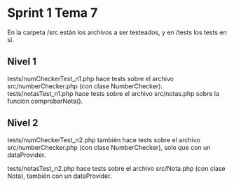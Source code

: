 <h1>Sprint 1 Tema 7</h1>

En la carpeta /src están los archivos a ser testeados, y en /tests los tests en sí.

<h2> Nivel 1 </h2>
tests/numCheckerTest_n1.php  hace tests sobre el archivo src/numberChecker.php (con clase NumberChecker).
tests/notasTest_n1.php hace tests sobre el archivo src/notas.php sobre la función comprobarNota().

<h2> Nivel 2 </h2>

tests/numCheckerTest_n2.php también hace tests sobre el archivo src/numberChecker.php (con clase NumberChecker), solo que con un dataProvider.

tests/notasTest_n2.php hace tests sobre el archivo src/Nota.php (con clase Nota), también con un dataProvider.
